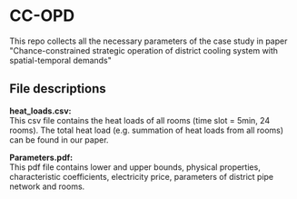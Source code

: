 # CC-OPD
This repo collects all the necessary parameters of the case study in paper "Chance-constrained strategic operation of district cooling system with spatial-temporal demands"

## File descriptions
__heat_loads.csv:__  
This csv file contains the heat loads of all rooms (time slot = 5min, 24 rooms). The total heat load (e.g. summation of heat loads from all rooms) can be found in our paper.  

__Parameters.pdf:__  
 This pdf file contains lower and upper bounds, physical properties, characteristic coefficients, electricity price, parameters of district pipe network and rooms.